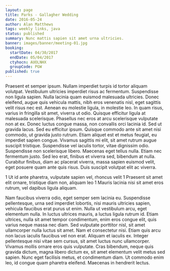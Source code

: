 ```yaml
---
layout: page
title: Parks - Gallagher Wedding
date: 2016-05-24
author: Alan Matthews
tags: weekly links, java
status: published
summary: Nunc mattis sapien sit amet urna ultricies.
banner: images/banner/meeting-01.jpg
booking:
  startDate: 04/30/2017
  endDate: 05/04/2017
  ctyhocn: AUOLNHX
  groupCode: PGW
published: true
---
```

Praesent et semper ipsum. Nullam imperdiet turpis id tortor aliquam volutpat. Vestibulum ultricies imperdiet risus ac fermentum. Suspendisse non ligula sapien. Nulla lacinia quam euismod malesuada ultricies. Donec eleifend, augue quis vehicula mattis, nibh eros venenatis nisl, eget sagittis velit risus nec est. Aenean eu molestie ligula, in molestie leo. In quam risus, varius in fringilla sit amet, viverra ut odio. Quisque efficitur ligula at malesuada scelerisque. Phasellus nec eros at arcu scelerisque vulputate non at ex. Donec luctus congue massa, non convallis orci lacinia id.
Sed ut gravida lacus. Sed eu efficitur ipsum. Quisque commodo ante sit amet nisi commodo, ut gravida justo rutrum. Etiam aliquet est et metus feugiat, eu imperdiet sapien congue. Vivamus sagittis mi elit, sit amet rutrum augue suscipit tristique. Suspendisse vel iaculis tortor, vitae dignissim odio. Suspendisse non scelerisque libero. Maecenas eget tellus nulla. Etiam nec fermentum justo. Sed leo erat, finibus et viverra sed, bibendum at nulla. Curabitur finibus, diam ac placerat viverra, massa sapien euismod velit, eget posuere quam ante quis risus. Duis suscipit volutpat elit ac viverra.

1 Ut id ante pharetra, vulputate sapien vel, rhoncus velit
1 Praesent sit amet elit ornare, tristique diam non, aliquam leo
1 Mauris lacinia nisi sit amet eros rutrum, vel dapibus ligula aliquam.

Nam faucibus viverra odio, eget semper sem lacinia eu. Suspendisse pellentesque, urna sed imperdiet lobortis, nisi mauris ultricies sapien, vehicula faucibus erat purus ut enim. Nulla ut vestibulum arcu, eget elementum nulla. In luctus ultrices mauris, a luctus ligula rutrum id. Etiam ultrices, nulla sit amet tempor condimentum, enim eros congue elit, quis varius neque massa nec diam. Sed vulputate porttitor nisl, sit amet ullamcorper nulla luctus sit amet. Nam et consectetur nisi. Etiam quis arcu non lacus iaculis faucibus vel non erat. Aliquam et iaculis ex. Integer pellentesque nisi vitae sem cursus, sit amet luctus nunc ullamcorper. Vivamus mollis ornare eros quis vulputate. Cras bibendum, neque quis gravida dictum, magna libero dictum ex, sit amet elementum velit metus sed sapien. Nunc eget facilisis metus, et condimentum diam. Ut commodo enim leo, id congue quam pharetra eleifend. Maecenas in hendrerit lectus.

